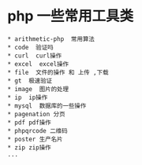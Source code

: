 # php 一些常用工具类
    * arithmetic-php  常用算法
    * code  验证吗
    * curl  curl操作
    * excel  excel操作
    * file  文件的操作 和 上传 ,下载
    * gt  极速验证
    * image  图片的处理
    * ip  ip操作
    * mysql  数据库的一些操作
    * pagenation 分页
    * pdf pdf操作
    * phpqrcode 二维码
    * poster 生产名片
    * zip zip操作
    ...
